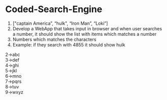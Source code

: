 # Coded-Search-Engine <br>
1. ["captain America”, “hulk", “Iron Man”, “Loki”]  <br>
2. Develop a WebApp that takes input in browser and when user searches a number, it should show the list with items which matches a number  <br>
3. Numbers which matches the characters   <br>
4. Example: if they search with 4855 it should show hulk   <br>

2->abc <br>
3->def  <br>
4->ghi  <br>
5->jkl  <br>
6->mno  <br>
7->pqrs  <br>
8->tuv  <br>
9->wxyz  <br>
